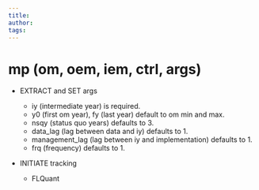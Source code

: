 ```yaml
---
title:
author: 
tags:
---
```



# mp (om, oem, iem, ctrl, args)

- EXTRACT and SET args
  - iy (intermediate year) is required.
  - y0 (first om year), fy (last year) default to om min and max.
  - nsqy (status quo years) defaults to 3.
  - data_lag (lag between data and iy) defaults to 1.
  - management_lag (lag between iy and implementation) defaults to 1.
  - frq (frequency) defaults to 1.

- INITIATE tracking
  - FLQuant
